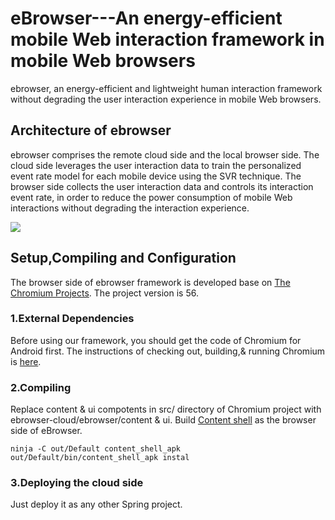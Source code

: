 # eBrowser---An energy-efficient mobile Web interaction framework in mobile Web browsers

ebrowser, an energy-efficient and lightweight human interaction framework without degrading the user interaction experience in mobile Web browsers.

## Architecture of ebrowser

ebrowser comprises the remote cloud side and the local browser side. The cloud side leverages the user interaction data to train the personalized event rate model for each mobile device using the SVR technique. The browser side collects the user interaction data and controls its interaction event rate, in order to reduce the power consumption of mobile Web interactions without degrading the interaction experience.

![](https://github.com/ebrowser-cloud/ebrowser/raw/master/images/architecture.png)  

## Setup,Compiling and Configuration

The browser side of ebrowser framework is developed base on [The Chromium Projects](https://www.chromium.org). The project version is 56.

### 1.External Dependencies

Before using our framework, you should get the code of Chromium for Android first. The instructions of checking out, building,& running Chromium is [here](https://chromium.googlesource.com/chromium/src/+/master/docs/android_build_instructions.md).

### 2.Compiling

Replace content & ui compotents in src/ directory of Chromium project with ebrowser-cloud/ebrowser/content & ui. Build [Content shell](https://chromium.googlesource.com/chromium/src/+/master/docs/android_build_instructions.md#Build-Content-shell) as the browser side of eBrowser.

```
ninja -C out/Default content_shell_apk
out/Default/bin/content_shell_apk instal
```
### 3.Deploying the cloud side
Just deploy it as any other Spring project.
